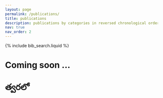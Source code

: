 ```yaml
---
layout: page
permalink: /publications/
title: publications
description: publications by categories in reversed chronological order. generated by jekyll-scholar.
nav: true
nav_order: 2
---
```


<!-- _pages/publications.md -->

<!-- Bibsearch Feature -->

{% include bib_search.liquid %}

<div class="publications">

<h1> Coming soon ... </h1>
<h1> త్వరలో  </h1>
<!-- TODO: {% bibliography %} -->
<!-- TODO: uncomment from above to generate bibliography -->
</div>
